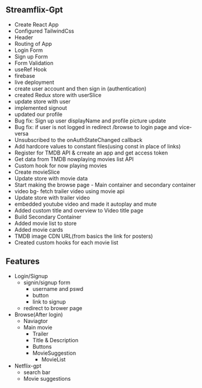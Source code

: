 ##  Streamflix-Gpt

- Create React App
- Configured TailwindCss
- Header
- Routing of App
- Login Form
- Sign up Form
- Form Validation
- useRef Hook
- firebase
- live deployment
- create user account and then sign in (authentication)
- created Redux store with userSlice
- update store with user 
- implemented signout
- updated our profile
- Bug fix: Sign up user displayName and profile picture update
- Bug fix: if user is not logged in redirect /browse to login page and vice-versa
- Unsubscribed to the onAuthStateChanged callback
- Add hardcore values to constant files(using const in place of links)
- Register for TMDB API & crreate an app and get access token
- Get data from TMDB nowplaying movies list API
- Custom hook for now playing movies  
- Create movieSlice
- Update store with movie data
- Start making the browse page - Main container and secondary container
- video bg- fetch trailer video using movie api
- Update store with trailer video
- embedded youtube video and made it autoplay and mute
- Added custom title and overview to Video title page
- Build Secondary Container
- Added movie list to store
- Added movie cards
- TMDB image CDN URL(from basics the link for posters)
- Created custom hooks for each movie list



## Features
- Login/Signup
    - signin/signup form
        - username and pswd
        - button
        - link to signup
    - redirect to brower page
- Browse(After login)
    - Naviagtor
    - Main movie
        - Trailer
        - Title & Description
        - Buttons
        - MovieSuggestion
            - MovieList
- Netflix-gpt
    - search bar
    - Movie suggestions